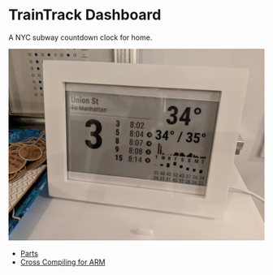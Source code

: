 # TrainTrack Dashboard

A NYC subway countdown clock for home.

![Prototype Image](https://raw.githubusercontent.com/mrjones/ttdash/master/doc/prototype.jpg)

* [Parts](https://github.com/mrjones/ttdash/blob/master/doc/parts.md)
* [Cross Compiling for ARM](https://github.com/mrjones/ttdash/blob/master/doc/cross-compiling.md)
